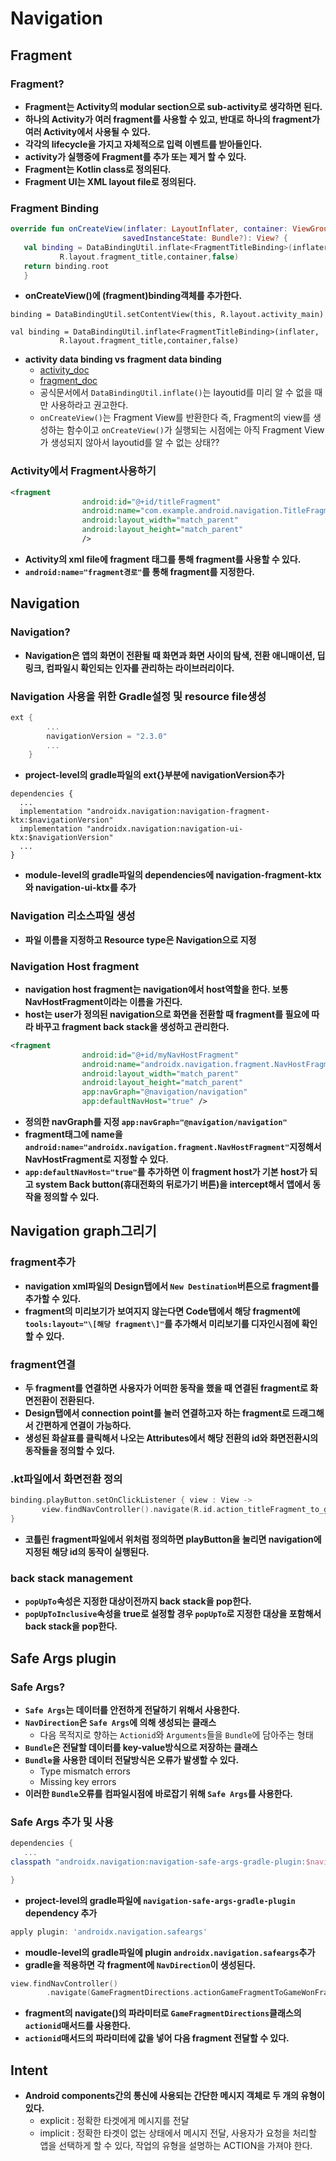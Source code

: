 # Navigation
## Fragment
### Fragment?
+ **Fragment는 Activity의 modular section으로 sub-activity로 생각하면 된다.**
+ **하나의 Activity가 여러 fragment를 사용할 수 있고, 반대로 하나의 fragment가 여러 Activity에서 사용될 수 있다.**
+ **각각의 lifecycle을 가지고 자체적으로 입력 이벤트를 받아들인다.**
+ **activity가 실행중에 Fragment를 추가 또는 제거 할 수 있다.**
+ **Fragment는 Kotlin class로 정의된다.**
+ **Fragment UI는 XML layout file로 정의된다.**

### Fragment Binding
```kotlin
override fun onCreateView(inflater: LayoutInflater, container: ViewGroup?,
                         savedInstanceState: Bundle?): View? {
   val binding = DataBindingUtil.inflate<FragmentTitleBinding>(inflater,
           R.layout.fragment_title,container,false)
   return binding.root
   }
```
+ **onCreateView()에 (fragment)binding객체를 추가한다.**
```
binding = DataBindingUtil.setContentView(this, R.layout.activity_main)
```
```
val binding = DataBindingUtil.inflate<FragmentTitleBinding>(inflater,
           R.layout.fragment_title,container,false)
```
+ **activity data binding vs fragment data binding**
	+ [activity_doc](https://developer.android.com/reference/android/databinding/DataBindingUtil#setcontentview)
	+ [fragment_doc](https://developer.android.com/reference/android/databinding/DataBindingUtil#inflate_1)
	+ 공식문서에서 `DataBindingUtil.inflate()`는 layoutid를 미리 알 수 없을 때만 사용하라고 권고한다.
	+ `onCreateView()`는  Fragment View를 반환한다 즉, Fragment의 view를 생성하는 함수이고 `onCreateView()`가 실행되는 시점에는 아직 Fragment View가 생성되지 않아서 layoutid를 알 수 없는 상태??

### Activity에서 Fragment사용하기
```xml
<fragment
                android:id="@+id/titleFragment"
                android:name="com.example.android.navigation.TitleFragment"
                android:layout_width="match_parent"
                android:layout_height="match_parent"
                />
```
+ **Activity의 xml file에 fragment 태그를 통해 fragment를 사용할 수 있다.**
+ **`android:name="fragment경로"`를 통해 fragment를 지정한다.**

## Navigation
### Navigation?
+ **Navigation은 앱의 화면이 전환될 때 화면과 화면 사이의 탐색, 전환 애니매이션, 딥링크, 컴파일시 확인되는 인자를 관리하는 라이브러리이다.**

### Navigation 사용을 위한 Gradle설정 및 resource file생성
```gradle
ext {
        ...
        navigationVersion = "2.3.0"
        ...
    }
```
+ **project-level의 gradle파일의 ext{}부분에 navigationVersion추가**
```
dependencies {
  ...
  implementation "androidx.navigation:navigation-fragment-ktx:$navigationVersion"
  implementation "androidx.navigation:navigation-ui-ktx:$navigationVersion"
  ...
}
```
+ **module-level의 gradle파일의 dependencies에 navigation-fragment-ktx 와 navigation-ui-ktx를 추가**

### Navigation 리소스파일 생성
+ **파일 이름을 지정하고 Resource type은 Navigation으로 지정**

### Navigation Host fragment
+ **navigation host fragment는 navigation에서 host역할을 한다. 보통 NavHostFragment이라는 이름을 가진다.**
+ **host는 user가 정의된 navigation으로 화면을 전환할 때 fragment를 필요에 따라 바꾸고 fragment back stack을 생성하고 관리한다.**
```xml
<fragment
                android:id="@+id/myNavHostFragment"
                android:name="androidx.navigation.fragment.NavHostFragment"
                android:layout_width="match_parent"
                android:layout_height="match_parent"
                app:navGraph="@navigation/navigation"
                app:defaultNavHost="true" />
```
+ **정의한 navGraph를 지정 `app:navGraph="@navigation/navigation"`**
+ **fragment태그에 name을 `android:name="androidx.navigation.fragment.NavHostFragment"`지정해서 NavHostFragment로 지정할 수 있다.**
+ **`app:defaultNavHost="true"`를 추가하면 이 fragment host가 기본 host가 되고 system Back button(휴대전화의 뒤로가기 버튼)을 intercept해서 앱에서 동작을 정의할 수 있다.**

## Navigation graph그리기
### fragment추가
+ **navigation xml파일의 Design탭에서 `New Destination`버튼으로 fragment를 추가할 수 있다.**
+ **fragment의 미리보기가 보여지지 않는다면 Code탭에서 해당 fragment에 `tools:layout="\[해당 fragment\]"`를 추가해서 미리보기를 디자인시점에 확인할 수 있다.**

### fragment연결
+ **두 fragment를 연결하면 사용자가 어떠한 동작을 했을 때 연결된 fragment로 화면전환이 전환된다.**
+ **Design탭에서 connection point를 눌러 연결하고자 하는 fragment로 드래그해서 간편하게 연결이 가능하다.**
+ **생성된 화살표를 클릭해서 나오는 Attributes에서 해당 전환의 id와 화면전환시의 동작들을 정의할 수 있다.**

### .kt파일에서 화면전환 정의
```kotlin
binding.playButton.setOnClickListener { view : View ->
       view.findNavController().navigate(R.id.action_titleFragment_to_gameFragment)
}
```
+ **코틀린 fragment파일에서 위처럼 정의하면 playButton을 눌리면 navigation에 지정된 해당 id의 동작이 실행된다.**

### back stack management
+ **`popUpTo`속성은 지정한 대상이전까지 back stack을 pop한다.**
+ **`popUpToInclusive`속성을 true로 설정할 경우 `popUpTo`로 지정한 대상을 포함해서 back stack을 pop한다.**

## Safe Args plugin
### Safe Args?
+ **`Safe Args`는 데이터를 안전하게 전달하기 위해서 사용한다.**
+ **`NavDirection`은 `Safe Args`에 의해 생성되는 클래스**
	+ 다음 목적지로 향하는 `Actionid`와 `Arguments`들을 `Bundle`에 담아주는 형태
+ **`Bundle`은 전달할 데이터를 key-value방식으로 저장하는 클래스**
+ **`Bundle`을 사용한 데이터 전달방식은 오류가 발생할 수 있다.**
	+ Type mismatch errors
	+ Missing key errors
+ **이러한 `Bundle`오류를 컴파일시점에 바로잡기 위해 `Safe Args`를 사용한다.**

### Safe Args 추가 및 사용
```gradle
dependencies {
   ...
classpath "androidx.navigation:navigation-safe-args-gradle-plugin:$navigationVersion"

}
```
+ **project-level의 gradle파일에 `navigation-safe-args-gradle-plugin` dependency 추가**
```gradle
apply plugin: 'androidx.navigation.safeargs'
```
+ **moudle-level의 gradle파일에 plugin `androidx.navigation.safeargs`추가**
+ **gradle을 적용하면 각 fragment에 `NavDirection`이 생성된다.**
```kotlin
view.findNavController()
        .navigate(GameFragmentDirections.actionGameFragmentToGameWonFragment(numQuestions, questionIndex)))
```
+ **fragment의 navigate()의 파라미터로 `GameFragmentDirections`클래스의 `actionid`매서드를 사용한다.**
+ **`actionid`매서드의 파라미터에 값을 넣어 다음 fragment 전달할 수 있다.**

## Intent
+ **Android components간의 통신에 사용되는 간단한 메시지 객체로 두 개의 유형이 있다.**
	+ explicit : 정확한 타겟에게 메시지를 전달
	+ implicit : 정확한 타겟이 없는 상태에서 메시지 전달, 사용자가 요청을 처리할 앱을 선택하게 할 수 있다, 작업의 유형을 설명하는 ACTION을 가져야 한다.